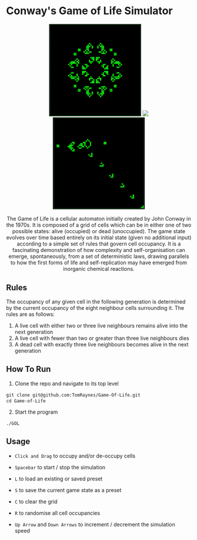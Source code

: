 # Conway's Game of Life Simulator

<div align="center">
    <p>
        <img src="GameOfLife/Assets/beluchenko_oscillator.gif" width="250">
        <img src="GameOfLife/Assets/evolution.gif" width="250">
        <img src="GameOfLife/Assets/gosper_gun.gif" width="250">
        </p>

The Game of Life is a cellular automaton initially created by John Conway in the 1970s. It is composed of a grid 
of cells which can be in either one of two possible states: alive (occupied) or dead (unoccupied). The game state 
evolves over time based entirely on its initial state (given no additional input) according to a simple set of 
rules that govern cell occupancy. It is a fascinating demonstration of how complexity and self-organisation 
can emerge, spontaneously, from a set of deterministic laws, drawing parallels to how the first forms of life 
and self-replication may have emerged from inorganic chemical reactions.
</div>

## Rules
The occupancy of any given cell in the following generation is determined by the current occupancy of the eight 
neighbour cells surrounding it. The rules are as follows:

1. A live cell with either two or three live neighbours remains alive into the next generation
2. A live cell with fewer than two or greater than three live neighbours dies
3. A dead cell with exactly three live neighbours becomes alive in the next generation

## How To Run
1. Clone the repo and navigate to its top level
```
git clone git@github.com:TomRaynes/Game-Of-Life.git
cd Game-of-Life
```
2. Start the program
```
./GOL
```

## Usage
- `Click and Drag` to occupy and/or de-occupy cells

- `Spacebar` to start / stop the simulation

- `L` to load an existing or saved preset

- `S` to save the current game state as a preset

- `C` to clear the grid

- `R` to randomise all cell occupancies

- `Up Arrow` and `Down Arrows` to increment / decrement the simulation speed
